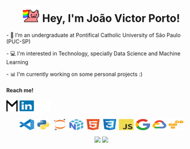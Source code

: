 <h1 align="center"><img src="./files/party-nyan.gif" width="45px"> Hey, I'm João Victor Porto!</h1>

<!----- <p align="center">
  <i>“There is a reason why all things are as they are.”</i>
  <br>
  <b>Bram Stoker, Dracula<b/>
</p> ----->

<div>
  <p>- 🌱 I’m an undergraduate at Pontifical Catholic University of São Paulo (PUC-SP)</p>
  <p>- 💻 I'm interested in Technology, specially Data Science and Machine Learning</p>
  <p>- 📊 I'm currently working on some personal projects :)</p>
</div>

<div>
  <h4>Reach me!</h4>
  <a href="mailto:joaovictor.porto@hotmail.com"><img src="./files/gmail.svg" height=30 width=30 target="_blank"></a>
  <a href="https://www.linkedin.com/in/jvporto" target="_blank"><img src="./files/linkedin.svg" height=30 width=40 target="_blank"></a>
  <a href="https://www.github.com/jv-porto" target="_blank"><img src="./files/github.svg" height=30 width=40 target="_blank"></a>
</div>
<br>
<div align="center">
  <img align="center" alt="VSCode" height="30" width="40" src="./files/vscode.svg">
  <img align="center" alt="Python" height="30" width="40" src="./files/python.svg">
  <img align="center" alt="Jupyter" height="30" width="40" src="./files/jupyter.svg">
  <img align="center" alt="NumPy" height="30" width="40" src="./files/numpy.svg">
  <!----- img align="center" alt="TensorFlow" height="30" width="40" src="./files/tensorflow.svg" ----->
  <!----- img align="center" alt="Django" height="30" width="40" src="./files/django.svg" ----->
  
  <img align="center" alt="HTML5" height="30" width="40" src="./files/html5.svg">
  <img align="center" alt="CSS3" height="30" width="40" src="./files/css3.svg">
  <img align="center" alt="Javascript" height="30" width="40" src="./files/javascript.svg">
  
  <img align="center" alt="Google" height="30" width="40" src="./files/google.svg">
  <img align="center" alt="GoogleCloud" height="30" width="40" src="./files/googlecloud.svg">
  <img align="center" alt="AWS" height="30" width="40" src="./files/amazonwebservices.svg">
  
  <!----- img align="center" alt="MySQL" height="30" width="40" src="./files/mysql.svg" ----->
</div>
<br>
<div align="center">
  <img height='140' src="https://github-readme-stats.vercel.app/api?username=jv-porto&show_icons=true&theme=dracula&include_all_commits=true&count_private=true"/>
  <img height='140' src="https://github-readme-stats.vercel.app/api/top-langs/?username=jv-porto&layout=compact&langs_count=16&theme=dracula"/>
</div>

<!----- <div align="center">
  <img align="center" alt="Snake animation" src="https://github.com/jv-porto/jv-porto/blob/output/github-contribution-grid-snake.svg">
</div> ----->
